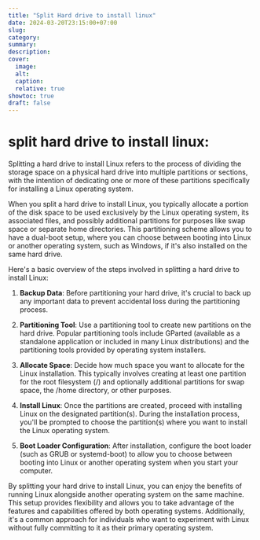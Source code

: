 ```yaml
---
title: "Split Hard drive to install linux"
date: 2024-03-20T23:15:00+07:00
slug: 
category: 
summary:
description: 
cover:
  image:  
  alt:
  caption: 
  relative: true
showtoc: true
draft: false
---
```


# split hard drive to install linux: 

Splitting a hard drive to install Linux refers to the process of dividing the storage space on a physical hard drive into multiple partitions or sections, with the intention of dedicating one or more of these partitions specifically for installing a Linux operating system.

When you split a hard drive to install Linux, you typically allocate a portion of the disk space to be used exclusively by the Linux operating system, its associated files, and possibly additional partitions for purposes like swap space or separate home directories. This partitioning scheme allows you to have a dual-boot setup, where you can choose between booting into Linux or another operating system, such as Windows, if it's also installed on the same hard drive.

Here's a basic overview of the steps involved in splitting a hard drive to install Linux:

1. **Backup Data**: Before partitioning your hard drive, it's crucial to back up any important data to prevent accidental loss during the partitioning process.

2. **Partitioning Tool**: Use a partitioning tool to create new partitions on the hard drive. Popular partitioning tools include GParted (available as a standalone application or included in many Linux distributions) and the partitioning tools provided by operating system installers.

3. **Allocate Space**: Decide how much space you want to allocate for the Linux installation. This typically involves creating at least one partition for the root filesystem (/) and optionally additional partitions for swap space, the /home directory, or other purposes.

4. **Install Linux**: Once the partitions are created, proceed with installing Linux on the designated partition(s). During the installation process, you'll be prompted to choose the partition(s) where you want to install the Linux operating system.

5. **Boot Loader Configuration**: After installation, configure the boot loader (such as GRUB or systemd-boot) to allow you to choose between booting into Linux or another operating system when you start your computer.

By splitting your hard drive to install Linux, you can enjoy the benefits of running Linux alongside another operating system on the same machine. This setup provides flexibility and allows you to take advantage of the features and capabilities offered by both operating systems. Additionally, it's a common approach for individuals who want to experiment with Linux without fully committing to it as their primary operating system.

##

###

